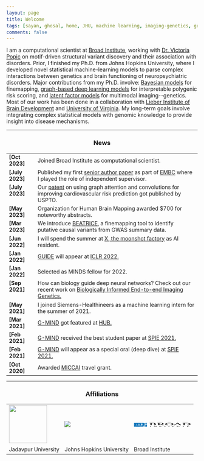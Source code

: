 ```yaml
---
layout: page
title: Welcome
tags: [sayan, ghosal, home, JHU, machine learning, imaging-genetics, graduate]
comments: false
---
```


<script async src="https://www.googletagmanager.com/gtag/js?id=G-PYG3KL47EY"></script>
<script>
  window.dataLayer = window.dataLayer || [];
  function gtag(){dataLayer.push(arguments);}
  gtag('js', new Date());

  gtag('config', 'G-PYG3KL47EY');
</script>


I am a computational scientist at [Broad Institute](https://www.broadinstitute.org/), working with [Dr. Victoria Popic](https://www.broadinstitute.org/bios/victoria-popic) on motif-driven structural variant discovery and their association with disorders. Prior, I  finished my Ph.D. from Johns Hopkins University, where I developed novel statistical machine-learning models to parse complex interactions between genetics and brain functioning of neuropsychiatric disorders. Major contributions from my Ph.D. involve: [Bayesian models](https://www.biorxiv.org/content/10.1101/2023.03.24.534116v2) for finemapping, [graph-based deep learning models](https://www.biorxiv.org/content/10.1101/2021.05.28.446066v4) for interpretable polygenic risk scoring, and [latent factor models](https://www.sciencedirect.com/science/article/pii/S1053811921004778?via%3Dihub) for multimodal imaging--genetics. Most of our work has been done in a collaboration with [Lieber Institute of Brain Development](https://www.libd.org) and [University of Virginia](https://ace.virginia.edu/). My long-term goals involve integrating complex statistical models with genomic knowledge to provide insight into disease mechanisms.

----

<h3 align="center">News</h3>
<table class='news-table'>
    <col width="15%">
    <col width="85%">
<tr>
        <td valign="top"><strong>[Oct 2023]</strong></td>
        <td>Joined Broad Institute as computational scientist.</td>
</tr>
<tr>
        <td valign="top"><strong>[July 2023]</strong></td>
        <td>Published my first <a href="https://arinex.com.au/EMBC/pdf/full-paper_254.pdf">senior author paper</a> as part of <a href="https://embc.embs.org/2023/">EMBC</a> where I played the role of independent supervisor.</td>
</tr>
<tr>
        <td valign="top"><strong>[July 2023]</strong></td>
        <td>Our <a href="https://www.freepatentsonline.com/y2023/0238141.html">patent</a> on using graph attention and convolutions for improving cardiovascular risk prediction got published by USPTO.</td>
</tr>
<tr>
        <td valign="top"><strong>[May 2023]</strong></td>
        <td>Organization for Human Brain Mapping awarded $700 for noteworthy abstracts.</td>
</tr>
<tr>
        <td valign="top"><strong>[Mar 2023]</strong></td>
        <td>We introduce <a href="https://www.biorxiv.org/content/10.1101/2023.03.24.534116">BEATRICE</a>, a finemapping tool to identify putative causal variants from GWAS summary data.</td>
</tr>
<tr>
        <td valign="top"><strong>[Jun 2022]</strong></td>
        <td>I will spend the summer at <a href="https://x.company/">X, the moonshot factory</a> as AI resident.</td>
</tr>
<tr>
        <td valign="top"><strong>[Jan 2022]</strong></td>
        <td><a href="https://www.biorxiv.org/content/10.1101/2021.05.28.446066v3">GUIDE</a> will appear at <a href="https://openreview.net/forum?id=Lwr8We4MIxn">ICLR 2022.</a> </td>
    </tr>
<tr>
        <td valign="top"><strong>[Jan 2022]</strong></td>
        <td>Selected as MINDS fellow for 2022.</td>
    </tr>
<tr>
        <td valign="top"><strong>[Sep 2021]</strong></td>
        <td>How can biology guide deep neural networks? Check out our recent work on <a href="https://www.biorxiv.org/content/10.1101/2021.05.28.446066v3">Biologically Informed End-to-end Imaging Genetics.</a></td>
    </tr>
    <tr>
        <td valign="top"><strong>[May 2021]</strong></td>
        <td>I joined Siemens-Healthineers as a machine learning intern for the summer of 2021. </td>
    </tr>
    <tr>
        <td valign="top"><strong>[Mar 2021]</strong></td>
        <td><a href="https://arxiv.org/abs/2101.11656">G-MIND</a> got featured at <a href="https://hub.jhu.edu/2021/03/15/predict-schizophrenia-behavioral-cognitive-biomarkers/?mc_cid=11a4066450&mc_eid=11f545ee10">HUB.</a> </td>
    </tr>
    <tr>
        <td valign="top"><strong>[Feb 2021]</strong></td>
        <td><a href="https://arxiv.org/abs/2101.11656">G-MIND</a> received the best student paper at <a href="https://www.linkedin.com/feed/update/urn:li:activity:6768726253538172928/">SPIE 2021.</a> </td>
    </tr>
    <tr>
        <td valign="top"><strong>[Feb 2021]</strong></td>
        <td><a href="https://arxiv.org/abs/2101.11656">G-MIND</a> will appear as a special oral (deep dive) at <a href="https://spie.org/MI/conferencedetails/medical-image-processing#session-LIVE">SPIE 2021.</a> </td>
    </tr>
    <tr>
        <td valign="top"><strong>[Oct 2020]</strong></td>
        <td>Awarded <a href="https://www.miccai2020.org/en/">MICCAI</a> travel grant.</td>
    </tr>

</table>

---

<h3 align="center">Affiliations</h3>
<table align="center" class='affl-pic'>
    <tr>
        <td>
            <a href="http://www.jaduniv.edu.in/">
            <img src="/images/ju_logo.png" width="100" height="100"></a>
        </td>
        <td>
            <a href="https://engineering.jhu.edu/ece/">
            <img src="/images/jhu_logo.png"></a>
        </td>
        <td>
            <a href="https://www.broadinstitute.org/">
            <img src="/images/broad_logo.png" width="150" height="10"></a>
        </td>
    <tr>
    <tr>
        <td>Jadavpur University</td>
        <td>Johns Hopkins University</td>
        <td>Broad Institute</td>
    </tr>
    </tr>
  </tr>
</table>
